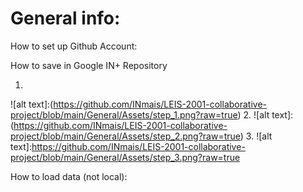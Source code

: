 
# General info:

How to set up Github Account: 

How to save in Google IN+ Repository

1. 
![alt text]:(https://github.com/INmais/LEIS-2001-collaborative-project/blob/main/General/Assets/step_1.png?raw=true) 
2. 
![alt text]:(https://github.com/INmais/LEIS-2001-collaborative-project/blob/main/General/Assets/step_2.png?raw=true)
3. 
![alt text]:https://github.com/INmais/LEIS-2001-collaborative-project/blob/main/General/Assets/step_3.png?raw=true

How to load data (not local): 
